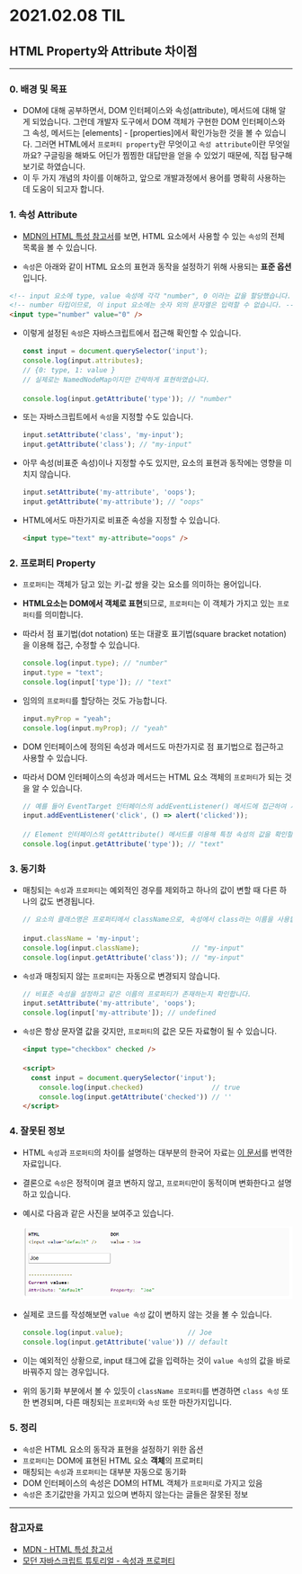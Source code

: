 # 2021.02.08 TIL

## HTML Property와 Attribute 차이점

---

### 0. 배경 및 목표

- DOM에 대해 공부하면서, DOM 인터페이스와 속성(attribute), 메서드에 대해 알게 되었습니다.
  그런데 개발자 도구에서 DOM 객체가 구현한 DOM 인터페이스와 그 속성, 메서드는 [elements] - [properties]에서 확인가능한 것을 볼 수 있습니다. 그러면 HTML에서 `프로퍼티 property`란 무엇이고  `속성 attribute`이란 무엇일까요? 구글링을 해봐도 어딘가 찜찜한 대답만을 얻을 수 있었기 때문에, 직접 탐구해보기로 하였습니다.
- 이 두 가지 개념의 차이를 이해하고, 앞으로 개발과정에서 용어를 명확히 사용하는 데 도움이 되고자 합니다.



### 1. 속성 Attribute

- [MDN의 HTML 특성 참고서](https://developer.mozilla.org/ko/docs/Web/HTML/Attributes)를 보면, HTML 요소에서 사용할 수 있는 `속성`의 전체 목록을 볼 수 있습니다.

  [^주의]: 인터페이스의 `attribute`와 구분하기 위해서인지 특성이라고 번역하고 있으나, 특성보다는 속성이라는 표현이 더욱 일반적으로 사용되는 것 같아 여기에서는 속성이라고 번역하고 있습니다.

-  `속성`은 아래와 같이 HTML 요소의 표현과 동작을 설정하기 위해 사용되는 **표준 옵션**입니다.

  ``` html
  <!-- input 요소에 type, value 속성에 각각 "number", 0 이라는 값을 할당했습니다. -->
  <!-- number 타입이므로, 이 input 요소에는 숫자 외의 문자열은 입력할 수 없습니다. -->
  <input type="number" value="0" />
  ```

- 이렇게 설정된 `속성`은 자바스크립트에서 접근해 확인할 수 있습니다.

  ``` js
  const input = document.querySelector('input');
  console.log(input.attributes);
  // {0: type, 1: value }
  // 실제로는 NamedNodeMap이지만 간략하게 표현하였습니다.
  
  console.log(input.getAttribute('type')); // "number"
  ```

- 또는 자바스크립트에서 `속성`을 지정할 수도 있습니다.

  ``` js
  input.setAttribute('class', 'my-input');
  input.getAttribute('class'); // "my-input"
  ```

- 아무 속성(비표준 속성)이나 지정할 수도 있지만, 요소의 표현과 동작에는 영향을 미치지 않습니다.

  ``` js
  input.setAttribute('my-attribute', 'oops');
  input.getAttribute('my-attribute'); // "oops"
  ```

- HTML에서도 마찬가지로 비표준 속성을 지정할 수 있습니다.

  ``` html
  <input type="text" my-attribute="oops" />
  ```

  

### 2. 프로퍼티 Property

- `프로퍼티`는 객체가 담고 있는 키-값 쌍을 갖는 요소를 의미하는 용어입니다.

- **HTML요소는 DOM에서 객체로 표현**되므로, `프로퍼티`는 이 객체가 가지고 있는 `프로퍼티`를 의미합니다.

- 따라서 점 표기법(dot notation) 또는 대괄호 표기법(square bracket notation)을 이용해 접근, 수정할 수 있습니다.

  ``` js
  console.log(input.type); // "number"
  input.type = "text";
  console.log(input['type']); // "text"
  ```

- 임의의 `프로퍼티`를 할당하는 것도 가능합니다.

  ``` js
  input.myProp = "yeah";
  console.log(input.myProp); // "yeah"
  ```

- DOM 인터페이스에 정의된 속성과 메서드도 마찬가지로 점 표기법으로 접근하고 사용할 수 있습니다.

- 따라서 DOM 인터페이스의 속성과 메서드는 HTML 요소 객체의 `프로퍼티`가 되는 것을 알 수 있습니다.

  ``` js
  // 예를 들어 EventTarget 인터페이스의 addEventListener() 메서드에 접근하여 사용할 수 있습니다.
  input.addEventListener('click', () => alert('clicked'));
  
  // Element 인터페이스의 getAttribute() 메서드를 이용해 특정 속성의 값을 확인할 수도 있습니다.
  console.log(input.getAttribute('type')); // "text"
  ```



### 3. 동기화

- 매칭되는 `속성`과 `프로퍼티`는 예외적인 경우를 제외하고 하나의 값이 변할 때 다른 하나의 값도 변경됩니다.

  ``` js
  // 요소의 클래스명은 프로퍼티에서 className으로, 속성에서 class라는 이름을 사용합니다.
  
  input.className = 'my-input';
  console.log(input.className);             // "my-input"
  console.log(input.getAttribute('class')); // "my-input"
  ```

- `속성`과 매칭되지 않는 `프로퍼티`는 자동으로 변경되지 않습니다.

  ``` js
  // 비표준 속성을 설정하고 같은 이름의 프로퍼티가 존재하는지 확인합니다.
  input.setAttribute('my-attribute', 'oops');
  console.log(input['my-attribute']); // undefined
  ```

- `속성`은 항상 문자열 값을 갖지만, `프로퍼티`의 값은 모든 자료형이 될 수 있습니다.

  ``` html
  <input type="checkbox" checked />
  
  <script>
  	const input = document.querySelector('input');
      console.log(input.checked)                 // true
      console.log(input.getAttribute('checked')) // ''
  </script>
  ```



### 4. 잘못된 정보

- HTML `속성`과 `프로퍼티`의 차이를 설명하는 대부분의 한국어 자료는 [이 문서](http://jquery-howto.blogspot.com/2011/06/html-difference-between-attribute-and.html)를 번역한 자료입니다.

- 결론으로 `속성`은 정적이며 결코 변하지 않고, `프로퍼티`만이 동적이며 변화한다고 설명하고 있습니다.

- 예시로 다음과 같은 사진을 보여주고 있습니다.

  ![image-20210208053335919](210208_박태웅_HTML_Property와_Attribute_차이점.assets/image-20210208053335919.png)

- 실제로 코드를 작성해보면 `value 속성` 값이 변하지 않는 것을 볼 수 있습니다.

  ``` js
  console.log(input.value);                // Joe
  console.log(input.getAttribute('value')) // default
  ```

- 이는 예외적인 상황으로, input 태그에 값을 입력하는 것이  `value 속성`의 값을 바로 바꿔주지 않는 경우입니다.

- 위의 동기화 부분에서 볼 수 있듯이 `className 프로퍼티`를 변경하면 `class 속성` 또한 변경되며,
  다른 매칭되는 `프로퍼티`와 `속성` 또한 마찬가지입니다.



### 5. 정리

- `속성`은 HTML 요소의 동작과 표현을 설정하기 위한 옵션
- `프로퍼티`는 DOM에 표현된 HTML 요소 **객체**의 프로퍼티
- 매칭되는 `속성`과 `프로퍼티`는 대부분 자동으로 동기화
- DOM 인터페이스의 속성은 DOM의 HTML 객체가 `프로퍼티`로 가지고 있음
- `속성`은 초기값만을 가지고 있으며 변하지 않는다는 글들은 잘못된 정보



---

### 참고자료

- [MDN - HTML 특성 참고서](https://developer.mozilla.org/ko/docs/Web/HTML/Attributes)
- [모던 자바스크립트 튜토리얼 - 속성과 프로퍼티](https://ko.javascript.info/dom-attributes-and-properties)